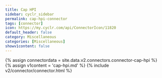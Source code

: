 ```yaml
---
title: Cap HPI
sidebar: cyclr_sidebar
permalink: cap-hpi-connector
tags: [connector]
icon: https://my.cyclr.com/api/ConnectorIcon/11820
default_header: false
category: Miscellaneous
categories: [Miscellaneous]
showv1content: false
---
```

{% assign connectordata = site.data.v2.connectors.connector-cap-hpi %}
{% assign v1content = 'cap-hpi.md' %}
{% include v2/connector/connector.html %}	
